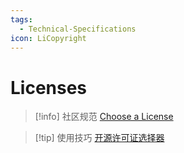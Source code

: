 ```yaml
---
tags:
  - Technical-Specifications
icon: LiCopyright
---
```


# Licenses

> [!info] 社区规范
> [Choose a License](https://choosealicense.com/)

> [!tip] 使用技巧
> [开源许可证选择器](https://kaiyuanshe.github.io/license-tool/)

